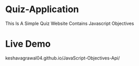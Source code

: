 # Quiz-Application
This Is A Simple Quiz Website Contains Javascript Objectives

# Live Demo
keshavagrawal04.github.io/JavaScript-Objectives-Api/

